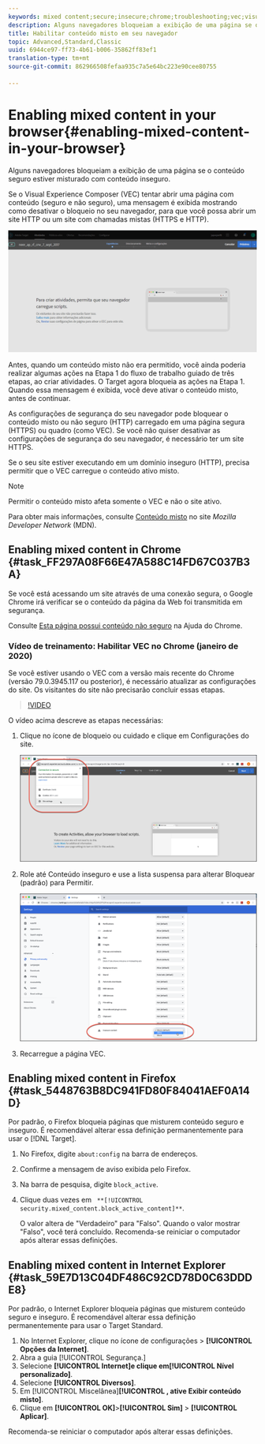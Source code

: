 ```yaml
---
keywords: mixed content;secure;insecure;chrome;troubleshooting;vec;visual experience composer;unsecure
description: Alguns navegadores bloqueiam a exibição de uma página se o conteúdo seguro estiver misturado com conteúdo inseguro.
title: Habilitar conteúdo misto em seu navegador
topic: Advanced,Standard,Classic
uuid: 6944ce97-ff73-4b61-b006-35862ff83ef1
translation-type: tm+mt
source-git-commit: 862966508fefaa935c7a5e64bc223e90cee80755

---
```



# Enabling mixed content in your browser{#enabling-mixed-content-in-your-browser}

Alguns navegadores bloqueiam a exibição de uma página se o conteúdo seguro estiver misturado com conteúdo inseguro.

Se o Visual Experience Composer (VEC) tentar abrir uma página com conteúdo (seguro e não seguro), uma mensagem é exibida mostrando como desativar o bloqueio no seu navegador, para que você possa abrir um site HTTP ou um site com chamadas mistas (HTTPS e HTTP).

![](assets/mixed_content_warning.gif)

Antes, quando um conteúdo misto não era permitido, você ainda poderia realizar algumas ações na Etapa 1 do fluxo de trabalho guiado de três etapas, ao criar atividades. O Target agora bloqueia as ações na Etapa 1. Quando essa mensagem é exibida, você deve ativar o conteúdo misto, antes de continuar.

As configurações de segurança do seu navegador pode bloquear o conteúdo misto ou não seguro (HTTP) carregado em uma página segura (HTTPS) ou quadro (como VEC). Se você não quiser desativar as configurações de segurança do seu navegador, é necessário ter um site HTTPS.

Se o seu site estiver executando em um domínio inseguro (HTTP), precisa permitir que o VEC carregue o conteúdo ativo misto.

>[!NOTE]
>
>Permitir o conteúdo misto afeta somente o VEC e não o site ativo.

Para obter mais informações, consulte [Conteúdo misto](https://developer.mozilla.org/en-US/docs/Web/Security/Mixed_content) no site *Mozilla Developer Network* (MDN).

## Enabling mixed content in Chrome {#task_FF297A08F66E47A588C14FD67C037B3A}

Se você está acessando um site através de uma conexão segura, o Google Chrome irá verificar se o conteúdo da página da Web foi transmitida em segurança.

<!-- 

target/t_mixed_content_chrome.xml

 -->

Consulte [Esta página possui conteúdo não seguro](https://support.google.com/chrome/answer/1342714?hl=en) na Ajuda do Chrome.

### Vídeo de treinamento: Habilitar VEC no Chrome (janeiro de 2020)

Se você estiver usando o VEC com a versão mais recente do Chrome (versão 79.0.3945.117 ou posterior), é necessário atualizar as configurações do site. Os visitantes do site não precisarão concluir essas etapas.

>[!VIDEO](https://www.youtube.com/watch?v=6zGCi5Y8eVo&feature=youtu.be)

O vídeo acima descreve as etapas necessárias:

1. Clique no ícone de bloqueio ou cuidado e clique em Configurações do site.

   ![Configurações do site](/help/c-experiences/c-visual-experience-composer/r-troubleshoot-composer/assets/site-settings.png)

1. Role até Conteúdo inseguro e use a lista suspensa para alterar Bloquear (padrão) para Permitir.

   ![Conteúdo inseguro](/help/c-experiences/c-visual-experience-composer/r-troubleshoot-composer/assets/insecure-content.png)

1. Recarregue a página VEC.

## Enabling mixed content in Firefox {#task_5448763B8DC941FD80F84041AEF0A14D}

Por padrão, o Firefox bloqueia páginas que misturem conteúdo seguro e inseguro. É recomendável alterar essa definição permanentemente para usar o [!DNL Target].

<!-- 

target/t_mixed_content_firefox.xml

 -->

1. No Firefox, digite `about:config` na barra de endereços.
1. Confirme a mensagem de aviso exibida pelo Firefox.
1. Na barra de pesquisa, digite `block_active`.
1. Clique duas vezes em ` **[!UICONTROL security.mixed_content.block_active_content]**`.

   O valor altera de &quot;Verdadeiro&quot; para &quot;Falso&quot;. Quando o valor mostrar &quot;Falso&quot;, você terá concluído. Recomenda-se reiniciar o computador após alterar essas definições.

## Enabling mixed content in Internet Explorer {#task_59E7D13C04DF486C92CD78D0C63DDDE8}

Por padrão, o Internet Explorer bloqueia páginas que misturem conteúdo seguro e inseguro. É recomendável alterar essa definição permanentemente para usar o Target Standard.

<!-- 

target/t_mixed_content_ie.xml

 -->

1. No Internet Explorer, clique no ícone de configurações > **[!UICONTROL Opções da Internet]**.
1. Abra a guia [!UICONTROL Segurança.]
1. Selecione **[!UICONTROL Internet]**e clique em**[!UICONTROL  Nível personalizado]**.
1. Selecione **[!UICONTROL Diversos]**.
1. Em [!UICONTROL Miscelânea]**[!UICONTROL , ative Exibir conteúdo misto]**.
1. Clique em **[!UICONTROL OK]**>**[!UICONTROL  Sim]** > **[!UICONTROL Aplicar]**.

Recomenda-se reiniciar o computador após alterar essas definições.

